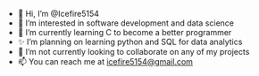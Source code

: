 - 👋 Hi, I’m @Icefire5154
- 👀 I’m interested in software development and data science
- 🌱 I’m currently learning C to become a better programmer 
- ✨ I’m planning on learning python and SQL for data analytics
- 💞️ I’m not currently looking to collaborate on any of my projects
- 📫 You can reach me at icefire5154@gmail.com

<!---
Icefire5154/Icefire5154 is a ✨ special ✨ repository because its `README.md` (this file) appears on your GitHub profile.
You can click the Preview link to take a look at your changes.
--->
